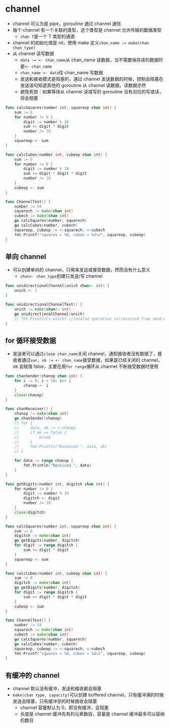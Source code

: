 # channel

- channel 可认为是 pipe，goroutine 通过 channel 通信
- 每个 channel 有一个关联的类型，这个类型是 channel 允许传输的数据类型
  - `chan T`是一个 T 类型的通道
- channel 的初始化值是 nil，使用 make 定义`chan_name := make(chan chan_type)`
- 从 channel 读写数据
  - `data := <- chan_name`从 chan_name 读数据，当不需要保存读的数据时是`<- chan_name`
  - `chan_name <- data`往 chan_name 写数据
  - 发送和接收模式是阻塞的，通过 channel 发送数据的时候，控制会阻塞在发送语句知道其他的 goroutine 从 channel 读数据，读数据亦然
  - 避免死锁：如果等待从 channel 读或写的 goroutine 没有对应的写或读，将会阻塞

```go
func calcSquares(number int, squareop chan int) {
    sum := 0
    for number != 0 {
        digit := number % 10
        sum += digit * digit
        number /= 10
    }
    squareop <- sum
}

func calcCubes(number int, cubeop chan int) {
    sum := 0
    for number != 0 {
        digit := number % 10
        sum += digit * digit * digit
        number /= 10
    }
    cubeop <- sum
}

func ChannelTest() {
    number := 54
    squarech := make(chan int)
    cubech := make(chan int)
    go calcSquares(number, squarech)
    go calcCubes(number, cubech)
    squareop, cubeop := <-squarech, <-cubech
    fmt.Printf("squares = %d, cubes = %d\n", squareop, cubeop)
}
```

## 单向 channel

- 可以创建单向的 channel，只用来发送或接受数据，然而没有什么意义
  - `chan<- chan_type`创建只发送/写 channel

```go
func unidirectionalChannel(unich chan<- int) {
    unich <- 1
}

func unidirectionalChannelTest() {
    unich := make(chan<- int)
    go unidirectionalChannel(unich)
    // fmt.Println(<-unich) //invalid operation xx(received from send-only type)
}
```

## for 循环接受数据

- 发送者可以通过`close chan_name`关闭 channel，通知接收者没有数据了，接收者通过`var, ok := <- chan_name`接受数据，如果是已经关闭的 channel，ok 会赋值 false，主要在用`for range`循环从 channel 不断接受数据时使用

```go
func chanSender(chanop chan int) {
    for i := 0; i < 10; i++ {
        chanop <- i
    }
    close(chanop)
}

func chanReceiver() {
    chanop := make(chan int)
    go chanSender(chanop)
    // for {
    //     data, ok := <-chanop
    //     if ok == false {
    //         break
    //     }
    //     fmt.Println("Received ", data, ok)
    // }

    for data := range chanop {
        fmt.Println("Received ", data)
    }
}
```

```go
func getDigits(number int, digitch chan int) {
    for number != 0 {
        digit := number % 10
        digitch <- digit
        number /= 10
    }
    close(digitch)
}

func calcSquares(number int, squareop chan int) {
    sum := 0
    digitch := make(chan int)
    go getDigits(number, digitch)
    for digit := range digitch {
        sum += digit * digit
    }
    squareop <- sum
}

func calcCubes(number int, cubeop chan int) {
    sum := 0
    digitch := make(chan int)
    go getDigits(number, digitch)
    for digit := range digitch {
        sum += digit * digit * digit
    }
    cubeop <- sum
}

func ChannelTest() {
    number := 54
    squarech := make(chan int)
    cubech := make(chan int)
    go calcSquares(number, squarech)
    go calcCubes(number, cubech)
    squareop, cubeop := <-squarech, <-cubech
    fmt.Printf("squares = %d, cubes = %d\n", squareop, cubeop)
}
```

## 有缓冲的 channel

- channel 默认没有缓冲，发送和接收都会阻塞
- `make(chan type, capacity)`可以创建 buffered channel，只有缓冲满的时候发送会阻塞，只有缓冲空的时候接收会阻塞
  - channel 容量默认为 0，即没有缓冲，会阻塞
  - 长度是 channel 缓冲先有的元素数目，容量是 channel 缓冲最多可以容纳的数目